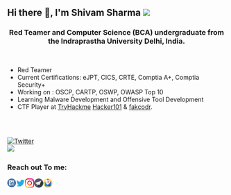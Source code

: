 <h2 align="left"> Hi there 👋, I'm Shivam Sharma <img src="https://media.giphy.com/media/mGcNjsfWAjY5AEZNw6/giphy.gif" width="50"></h2>



<h3 align="center">Red Teamer and Computer Science (BCA) undergraduate from the Indraprastha University Delhi, India.</h3>
<br />


-  Red Teamer
-  Current Certifications: eJPT, CICS, CRTE, Comptia A+, Comptia Security+ 
-  Working on : OSCP, CARTP, OSWP, OWASP Top 10
-  Learning Malware Development and Offensive Tool Development
-  CTF Player at [TryHackme](https://github.com/fakhackr)  [Hacker101](https://ctf.hacker101.com/ctf) & [fakcodr](https://www.instagram.com/fakcodr/).

<br>

</br>

<a href="https://twitter.com/fakecoder6"><img src="https://img.shields.io/twitter/follow/m4lici0u5?label=Twitter&style=social" alt="Twitter"></a>
<br>
<img src=https://media.giphy.com/media/3oEjHWpiVIOGXT5l9m/giphy.gif width="300">
</br>

<h3 align="left"> Reach out To me:</h3>

<a href="https://www.linkedin.com/in/an0nud4y">
  <img align="left" alt="Shivam Sharma | Linkedin" width="20px" src="https://raw.githubusercontent.com/An0nUD4Y/An0nUD4Y/master/assets/linkedin.svg" />
</a>

<a href="https://twitter.com/fakecoder6">
  <img align="left" alt="Shivam Sharma | Twitter" width="21px" src="https://raw.githubusercontent.com/An0nUD4Y/An0nUD4Y/master/assets/twitter.svg" />
</a>

<a href="https://www.instagram.com/fakcodr/">
  <img align="left" alt="Shivam Sharma | Instagram" width="21px" src="https://raw.githubusercontent.com/An0nUD4Y/An0nUD4Y/master/assets/instagram.svg" />
</a>

<a href="https://t.me/its_udy">
  <img align="left" alt="Shivam Sharma | Telegram" width="21px" src="https://raw.githubusercontent.com/An0nUD4Y/An0nUD4Y/master/assets/telegram.png" />
</a>

<a href="mailto:Sharmashivam7979@gmail.com">
  <img align="left" alt="Shivam Sharma | Email" width="21px" src="https://raw.githubusercontent.com/An0nUD4Y/An0nUD4Y/master/assets/email.svg" />
</a>

<br />
<br />


